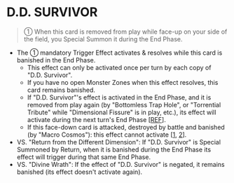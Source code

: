 
# D.D. SURVIVOR  
> ① When this card is removed from play while face-up on your side of the field, you Special Summon it during the End Phase.

*   The ① mandatory Trigger Effect activates & resolves while this card is banished in the End Phase.
    *   This effect can only be activated once per turn by each copy of "D.D. Survivor".
    *   If you have no open Monster Zones when this effect resolves, this card remains banished.
    *   If "D.D. Survivor"'s effect is activated in the End Phase, and it is removed from play again (by "Bottomless Trap Hole", or "Torrential Tribute" while "Dimensional Fissure" is in play, etc.), its effect will activate during the next turn's End Phase \[[REF](https://www.pojo.biz/board/showpost.php?p=17839677&postcount=4)\].
    *   If this face-down card is attacked, destroyed by battle and banished (by "Macro Cosmos"): this effect cannot activate \[[1](https://www.pojo.biz/board/showpost.php?p=17413996&postcount=13), [2](https://www.pojo.biz/board/showpost.php?p=17414058&postcount=14)\].
*   VS. "Return from the Different Dimension": If "D.D. Survivor" is Special Summoned by Return, when it is banished during the End Phase its effect will trigger during that same End Phase.
*   VS. "Divine Wrath": If the effect of "D.D. Survivor" is negated, it remains banished (its effect doesn't activate again).

  